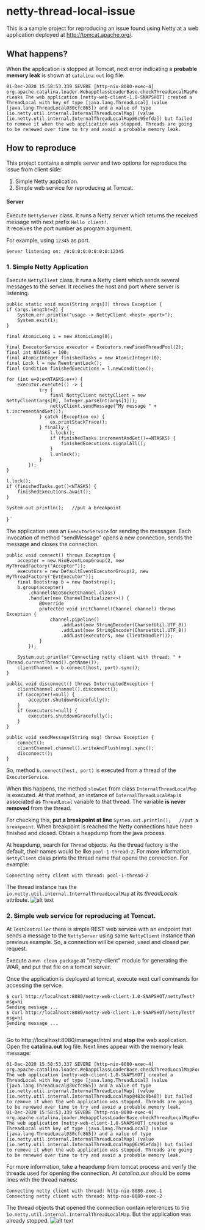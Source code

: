 # netty-thread-local-issue

This is a sample project for reproducing an issue found using Netty at a web application deployed at http://tomcat.apache.org/.

## What happens?
When the application is stopped at Tomcat, next error indicating a **probable memory leak** is shown at `catalina.out` log file. 

`01-Dec-2020 15:58:53.339 SEVERE [http-nio-8080-exec-4] org.apache.catalina.loader.WebappClassLoaderBase.checkThreadLocalMapForLeaks The web application [netty-web-client-1.0-SNAPSHOT] created a ThreadLocal with key of type [java.lang.ThreadLocal] (value [java.lang.ThreadLocal@30cfc865]) and a value of type [io.netty.util.internal.InternalThreadLocalMap] (value [io.netty.util.internal.InternalThreadLocalMap@6c95efda]) but failed to remove it when the web application was stopped. Threads are going to be renewed over time to try and avoid a probable memory leak.`

## How to reproduce
This project contains a simple server and two options for reproduce the issue from client side:

1. Simple Netty application.
2. Simple web service for reproducing at Tomcat.

#### Server
Execute `NettyServer` class. It runs a Netty server which returns the received message with next prefix `Hello client!`.  
It receives the port number as program argument. 

For example, using `12345` as port.

`Server listening on: /0:0:0:0:0:0:0:0:12345`


### 1. Simple Netty Application

Execute `NettyClient` class. It runs a Netty client which sends several messages to the server. It receives the host and port where server is listening.

    public static void main(String args[]) throws Exception {
    if (args.length!=2) {
        System.err.println("usage -> NettyClient <host> <port>");
        System.exit(1);
    }

    final AtomicLong i = new AtomicLong(0);

    final ExecutorService executor = Executors.newFixedThreadPool(2);
    final int NTASKS = 100;
    final AtomicInteger finishedTasks = new AtomicInteger(0);
    final Lock l = new ReentrantLock();
    final Condition finishedExecutions = l.newCondition();
    
    for (int e=0;e<NTASKS;e++) {
        executor.execute(() -> {
                try {
                    final NettyClient nettyClient = new NettyClient(args[0], Integer.parseInt(args[1]));
                    nettyClient.sendMessage("My message " + i.incrementAndGet());
                } catch (Exception ex) {
                    ex.printStackTrace();
                } finally {
                    l.lock();
                    if (finishedTasks.incrementAndGet()==NTASKS) {
                        finishedExecutions.signalAll();
                    }
                    l.unlock();
                }
            });
    }

    l.lock();
    if (finishedTasks.get()<NTASKS) {
        finishedExecutions.await();
    }

    System.out.println();   //put a breakpoint
}
`

The application uses an `ExecutorService` for sending the messages. Each invocation of method "sendMessage" opens a new connection, sends the message and closes the connection.

    public void connect() throws Exception {
        accepter = new NioEventLoopGroup(2, new MyThreadFactory("Accepter"));
        executors = new DefaultEventExecutorGroup(2, new MyThreadFactory("EvtExecutor"));
        final Bootstrap b = new Bootstrap();
        b.group(accepter)
            .channel(NioSocketChannel.class)
            .handler(new ChannelInitializer<>() {
                @Override
                protected void initChannel(Channel channel) throws Exception {
                    channel.pipeline()
                        .addLast(new StringDecoder(CharsetUtil.UTF_8))
                        .addLast(new StringEncoder(CharsetUtil.UTF_8))
                        .addLast(executors, new ClientHandler());
                }
            });

        System.out.println("Connecting netty client with thread: " + Thread.currentThread().getName());
        clientChannel = b.connect(host, port).sync();
    }
    
    public void disconnect() throws InterruptedException {
        clientChannel.channel().disconnect();
        if (accepter!=null) {
            accepter.shutdownGracefully();
        }
        if (executors!=null) {
            executors.shutdownGracefully();
        }
    }

    public void sendMessage(String msg) throws Exception {
        connect();
        clientChannel.channel().writeAndFlush(msg).sync();
        disconnect();
    }
    
So, method `b.connect(host, port)` is executed from a thread of the `ExecutorService`. 

When this happens, the method `slowGet` from class `InternalThreadLocalMap` is executed. At that method, an instance of `InternalThreadLocalMap` is associated as `ThreadLocal` variable to that thread. The variable **is never removed** from the thread.

For checking this, **put a breakpoint at line** `System.out.println();   //put a breakpoint`. When breakpoint is reached the Netty connections have been finished and closed. Obtain a heapdump from the java process.

At heapdump, search for `Thread` objects. As the thread factory is the default, their names would be like `pool-1-thread-2`. For more information, `NettyClient` class prints the thread name that opens the connection. For example:

`Connecting netty client with thread: pool-1-thread-2`

The thread instance has the `io.netty.util.internal.InternalThreadLocalMap` at its _threadLocals_ attribute.
![alt text](example1.png "InternalThreadLocalMap as thread local")

 
### 2. Simple web service for reproducing at Tomcat.

At `TestController` there is simple REST web service with an endpoint that sends a message to the `NettyServer` using same `NettyClient` instance than previous example. So, a connection will be opened, used and closed per request.
 
Execute a `mvn clean package` at "netty-client" module for generating the WAR, and put that file on a tomcat server.

Once the application is deployed at tomcat, execute next curl commands for accessing the service.
  
    $ curl http://localhost:8080/netty-web-client-1.0-SNAPSHOT/nettyTest?msg=hi
    Sending message ...   
    $ curl http://localhost:8080/netty-web-client-1.0-SNAPSHOT/nettyTest?msg=hi
    Sending message ...
    `   

Go to http://localhost:8080/manager/html and **stop** the web application. Open the **catalina.out** log file. Next lines appear with the memory leak message:

    01-Dec-2020 15:58:53.337 SEVERE [http-nio-8080-exec-4] org.apache.catalina.loader.WebappClassLoaderBase.checkThreadLocalMapForLeaks The web application [netty-web-client-1.0-SNAPSHOT] created a ThreadLocal with key of type [java.lang.ThreadLocal] (value [java.lang.ThreadLocal@30cfc865]) and a value of type [io.netty.util.internal.InternalThreadLocalMap] (value [io.netty.util.internal.InternalThreadLocalMap@483c9b48]) but failed to remove it when the web application was stopped. Threads are going to be renewed over time to try and avoid a probable memory leak.
    01-Dec-2020 15:58:53.339 SEVERE [http-nio-8080-exec-4] org.apache.catalina.loader.WebappClassLoaderBase.checkThreadLocalMapForLeaks The web application [netty-web-client-1.0-SNAPSHOT] created a ThreadLocal with key of type [java.lang.ThreadLocal] (value [java.lang.ThreadLocal@30cfc865]) and a value of type [io.netty.util.internal.InternalThreadLocalMap] (value [io.netty.util.internal.InternalThreadLocalMap@6c95efda]) but failed to remove it when the web application was stopped. Threads are going to be renewed over time to try and avoid a probable memory leak.


For more information, take a heapdump from tomcat process and verify the threads used for opening the connection. At _catalina.out_ should be some lines with the thread names:

    Connecting netty client with thread: http-nio-8080-exec-1
    Connecting netty client with thread: http-nio-8080-exec-2
    
    
The thread objects that opened the connection contain references to the `io.netty.util.internal.InternalThreadLocalMap`. But the application was already stopped.
![alt text](example2.png "InternalThreadLocalMap as thread local at tomcat thread (instance 50)")
  